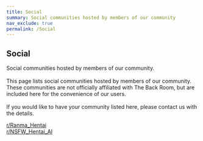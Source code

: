 ```yaml
---
title: Social
summary: Social communities hosted by members of our community
nav_exclude: true
permalink: /Social
---
```



<h2>Social</h2>
<p>Social communities hosted by members of our community.
<br /><br />
This page lists social communities hosted by members of our community. These communities are not officially affiliated with The Back Room, but are included here for the convenience of our users.
<br /><br />
If you would like to have your community listed here, please contact us with the details.</p>

<ul style="list-style-type: none; padding: 0; margin: 0; max-width: 300px;">
<li><a href="https://www.reddit.com/r/Ranma_Hentai/">r/Ranma_Hentai</a></li>
<li><a href="https://www.reddit.com/r/NSFW_Hentai_AI/">r/NSFW_Hentai_AI</a></li>
</ul>
